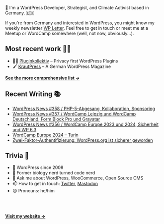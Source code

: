 👋 I'm a WordPress Developer, Strategist, and Climate Activist based in Germany. 🇪🇺

If you're from Germany and interested in WordPress, you might know my weekly newsletter [WP Letter](https://wpletter.de/). Feel free to get in touch or meet me at a Meetup or WordCamp somewhere (well, not now, obviously...).


## Most recent work 👷‍♂️

- 👨‍💻 [Pluginkollektiv](https://github.com/pluginkollektiv) – Privacy first WordPress Plugins
- 🖌️ [KrautPress](https://krautpress.de) – A German WordPress Magazine

**[See the more comprehensive list &rarr;](https://simonkraft.com/what-i-do)**


## Recent Writing 📚

<!-- BLOG-POST-LIST:START -->
- [WordPress News #358 / PHP-5-Abgesang, Kollaboration, Sponsoring](https://feed.wpletter.de/link/14399/16229379/358)
- [WordPress News #357 / WordCamp Leipzig und WordCamp Deutschland, Form Block Pro und Gravatar](https://feed.wpletter.de/link/14399/16217731/357)
- [WordPress News #356 / WordCamp Europe 2023 und 2024, Sicherheit und WP 6.3](https://feed.wpletter.de/link/14399/16185035/356)
- [WordCamp Europe 2024 – Turin](https://feed.krautpress.de/link/14419/16183819/wceu-2024-turin)
- [Zwei-Faktor-Authentifizierung: WordPress.org ist sicherer geworden](https://feed.krautpress.de/link/14419/16155564/wordpress-org-2fa)
<!-- BLOG-POST-LIST:END -->


## Trivia 🤪

- 👴 WordPress since 2008
- 🌱 Former biology nerd turned code nerd
- 💬 Ask me about WordPress, WooCommerce, Open Source CMS
- 📫 How to get in touch: [Twitter](https://twitter.com/krafit), [Mastodon](https://dewp.space/@simon)
- 😄 Pronouns: he/him

<br/><br/><br/>
**[Visit my website &rarr;](https://simonkraft.com)**